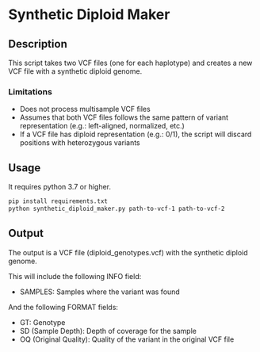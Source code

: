 # Synthetic Diploid Maker

## Description

This script takes two VCF files (one for each haplotype) and creates a new VCF file with a synthetic diploid genome.

### Limitations

* Does not process multisample VCF files
* Assumes that both VCF files follows the same pattern of variant representation (e.g.: left-aligned, normalized, etc.)
* If a VCF file has diploid representation (e.g.: 0/1), the script will discard positions with heterozygous variants

## Usage

It requires python 3.7 or higher.


```bash
pip install requirements.txt
python synthetic_diploid_maker.py path-to-vcf-1 path-to-vcf-2
```

## Output

The output is a VCF file (diploid_genotypes.vcf) with the synthetic diploid genome.

This will include the following INFO field:
- SAMPLES: Samples where the variant was found

And the following FORMAT fields:
- GT: Genotype
- SD (Sample Depth): Depth of coverage for the sample
- OQ (Original Quality): Quality of the variant in the original VCF file
